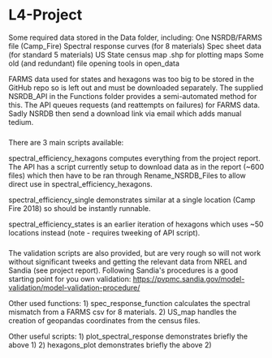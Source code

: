 # L4-Project

Some required data stored in the Data folder, including:
    One NSRDB/FARMS file (Camp_Fire)
    Spectral response curves (for 8 materials)
    Spec sheet data (for standard 5 materials)
    US State census map .shp for plotting maps
    Some old (and redundant) file opening tools in open_data
    
FARMS data used for states and hexagons was too big to be stored in the GitHub
repo so is left out and must be downloaded separately. The supplied NSRDB_API
in the Functions folder provides a semi-automated method for this. The API
queues requests (and reattempts on failures) for FARMS data. Sadly NSRDB then
send a download link via email which adds manual tedium.

###

There are 3 main scripts available:

spectral_efficiency_hexagons computes everything from the project report. The
API has a script currently setup to download data as in the report (~600 files)
which then have to be ran through Rename_NSRDB_Files to allow direct use in
spectral_efficiency_hexagons.

spectral_efficiency_single demonstrates similar at a single location (Camp
Fire 2018) so should be instantly runnable.

spectral_efficiency_states is an earlier iteration of hexagons which uses ~50
locations instead (note - requires tweeking of API script).

###

The validation scripts are also provided, but are very rough so will not work
without significant tweeks and getting the relevant data from NREL and Sandia
(see project report). Following Sandia's procedures is a good starting point
for you own validation:
https://pvpmc.sandia.gov/model-validation/model-validation-procedure/

Other used functions:
    1) spec_response_function calculates the spectral mismatch from a FARMS csv
       for 8 materials.
    2) US_map handles the creation of geopandas coordinates from the census
       files.
    
Other useful scripts:
    1) plot_spectral_response demonstrates briefly the above 1)
    2) hexagons_plot demonstrates briefly the above 2)
    